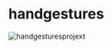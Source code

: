 # handgestures

![handgesturesprojext](https://github.com/SUMAREDDY2003/handgestures/assets/130961098/36ee3216-f689-487d-bdae-355ccfd7ba20)
